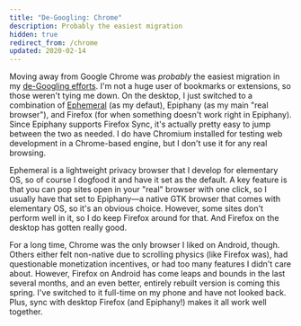 ```yaml
---
title: "De-Googling: Chrome"
description: Probably the easiest migration
hidden: true
redirect_from: /chrome
updated: 2020-02-14
---
```


Moving away from Google Chrome was _probably_ the easiest migration in my [de-Googling efforts](/blog/de-googling). I'm not a huge user of bookmarks or extensions, so those weren't tying me down. On the desktop, I just switched to a combination of [Ephemeral](https://appcenter.elementary.io/com.github.cassidyjames.ephemeral/) (as my defaut), Epiphany (as my main "real browser"), and Firefox (for when something doesn't work right in Epiphany). Since Epiphany supports Firefox Sync, it's actually pretty easy to jump between the two as needed. I do have Chromium installed for testing web development in a Chrome-based engine, but I don't use it for any real browsing.

Ephemeral is a lightweight privacy browser that I develop for elementary OS, so of course I dogfood it and have it set as the default. A key feature is that you can pop sites open in your "real" browser with one click, so I usually have that set to Epiphany—a native GTK browser that comes with elementary OS, so it's an obvious choice. However, some sites don't perform well in it, so I do keep Firefox around for that. And Firefox on the desktop has gotten really good.

For a long time, Chrome was the only browser I liked on Android, though. Others either felt non-native due to scrolling physics (like Firefox was), had questionable monetization incentives, or had too many features I didn't care about. However, Firefox on Android has come leaps and bounds in the last several months, and an even better, entirely rebuilt version is coming this spring. I've switched to it full-time on my phone and have not looked back. Plus, sync with desktop Firefox (and Epiphany!) makes it all work well together.
